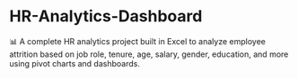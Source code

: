 # HR-Analytics-Dashboard
 📊 A complete HR analytics project built in Excel to analyze employee attrition based on job role, tenure, age, salary, gender, education, and more using pivot charts and dashboards.
